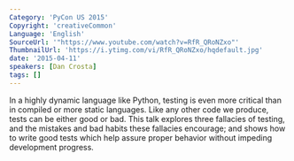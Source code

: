 ```yaml
---
Category: 'PyCon US 2015'
Copyright: 'creativeCommon'
Language: 'English'
SourceUrl: '"https://www.youtube.com/watch?v=RfR_QRoNZxo"'
ThumbnailUrl: 'https://i.ytimg.com/vi/RfR_QRoNZxo/hqdefault.jpg'
date: '2015-04-11'
speakers: [Dan Crosta]
tags: []
---
```

In a highly dynamic language like Python, testing is even more critical than in compiled or more static languages. Like any other code we produce, tests can be either good or bad. This talk explores three fallacies of testing, and the mistakes and bad habits these fallacies encourage; and shows how to write good tests which help assure proper behavior without impeding development progress.

